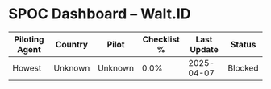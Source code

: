 # SPOC Dashboard – Walt.ID

| Piloting Agent | Country | Pilot | Checklist % | Last Update | Status |
|----------------|---------|--------|--------------|-------------|--------|
| Howest | Unknown | Unknown | 0.0% | 2025-04-07 | Blocked |
